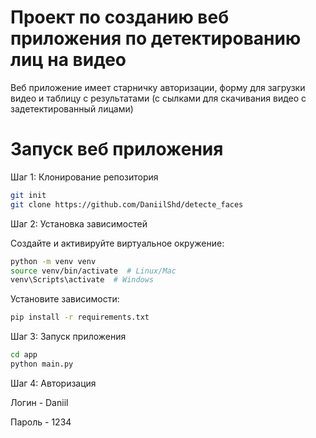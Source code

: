 # Проект по созданию веб приложения по детектированию лиц на видео
Веб приложение имеет старничку авторизации, форму для загрузки видео 
и таблицу с результатами (с сылками для скачивания видео с задетектированный лицами)

# Запуск веб приложения
Шаг 1: Клонирование репозитория

```sh
git init
git clone https://github.com/DaniilShd/detecte_faces
```
Шаг 2: Установка зависимостей

Создайте и активируйте виртуальное окружение:
```sh
python -m venv venv
source venv/bin/activate  # Linux/Mac
venv\Scripts\activate  # Windows
```

Установите зависимости:

```sh
pip install -r requirements.txt
```

Шаг 3: Запуск приложения

```sh
cd app
python main.py
```

Шаг 4: Авторизация

Логин - Daniil

Пароль - 1234

